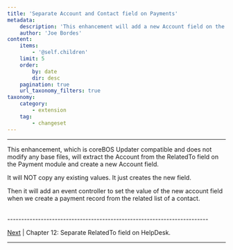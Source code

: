 ```yaml
---
title: 'Separate Account and Contact field on Payments'
metadata:
    description: 'This enhancement will add a new Account field on the Payments module.'
    author: 'Joe Bordes'
content:
    items:
        - '@self.children'
    limit: 5
    order:
        by: date
        dir: desc
    pagination: true
    url_taxonomy_filters: true
taxonomy:
    category:
        - extension
    tag:
        - changeset
---
```


---

This enhancement, which is coreBOS Updater compatible and does not
modify any base files, will extract the Account from the RelatedTo field
on the Payment module and create a new Account field.

<div class="notices red"> It will NOT copy any existing
values. It just creates the new field.</div>

Then it will add an event controller to set the value of the new account
field when we create a payment record from the related list of a
contact.


<br>
------------------------------------------------------------------------

[Next](http://localhost/coreBOSDocumentation/knowledge-base/configuration-store//changeset/enhancehdrelto/id:b3fde0d8459a905a09e297e59f32dfaa/store:configuration) | Chapter 12: Separate RelatedTo field on HelpDesk.

------------------------------------------------------------------------
